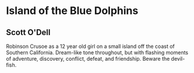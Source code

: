 # Island of the Blue Dolphins
## Scott O'Dell
Robinson Crusoe as a 12 year old girl on a small island off the coast of Southern California. Dream-like tone throughout, but with flashing moments of adventure, discovery, conflict, defeat, and friendship. Beware the devil-fish.
